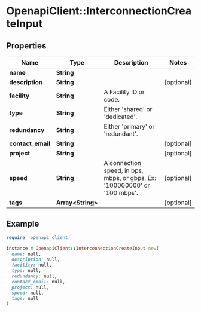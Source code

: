 # OpenapiClient::InterconnectionCreateInput

## Properties

| Name | Type | Description | Notes |
| ---- | ---- | ----------- | ----- |
| **name** | **String** |  |  |
| **description** | **String** |  | [optional] |
| **facility** | **String** | A Facility ID or code. |  |
| **type** | **String** | Either &#39;shared&#39; or &#39;dedicated&#39;. |  |
| **redundancy** | **String** | Either &#39;primary&#39; or &#39;redundant&#39;. |  |
| **contact_email** | **String** |  | [optional] |
| **project** | **String** |  | [optional] |
| **speed** | **String** | A connection speed, in bps, mbps, or gbps. Ex: &#39;100000000&#39; or &#39;100 mbps&#39;. | [optional] |
| **tags** | **Array&lt;String&gt;** |  | [optional] |

## Example

```ruby
require 'openapi_client'

instance = OpenapiClient::InterconnectionCreateInput.new(
  name: null,
  description: null,
  facility: null,
  type: null,
  redundancy: null,
  contact_email: null,
  project: null,
  speed: null,
  tags: null
)
```

